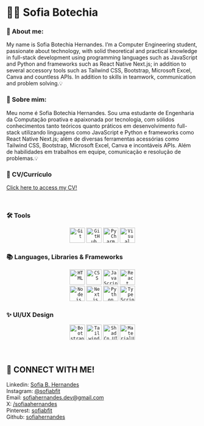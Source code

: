 # 👩‍💻 Sofia Botechia  

### 🌼 About me:  
  My name is Sofia Botechia Hernandes. I’m a Computer Engineering student, passionate about technology, with solid theoretical and practical knowledge in full-stack development using programming languages ​​such as JavaScript and Python and frameworks such as React Native Next.js; in addition to several accessory tools such as Tailwind CSS, Bootstrap, Microsoft Excel, Canva and countless APIs. In addition to skills in teamwork, communication and problem solving.💡

### 🌼 Sobre mim:  
  Meu nome é Sofia Botechia Hernandes. Sou uma estudante de Engenharia da Computação proativa e apaixonada por tecnologia, com sólidos conhecimentos tanto teóricos quanto práticos em desenvolvimento full-stack utilizando linguagens como JavaScript e Python e frameworks como React Native Next.js; além de diversas ferramentas acessórias como Tailwind CSS, Bootstrap, Microsoft Excel, Canva e incontáveis APIs. Além de habilidades em trabalhos em equipe, comunicação e resolução de problemas.💡
<br>

### 💼 CV/Currículo
[Click here to access my CV!](https://drive.google.com/file/d/1SZRQXZdA5oqXgs0gdcYrheIVh-zUjJvZ/view?usp=drivesdk)

<br>

### 🛠 Tools
<div align="center">
	<code><img width="40" src="https://raw.githubusercontent.com/marwin1991/profile-technology-icons/refs/heads/main/icons/git.png" alt="Git" title="Git"/></code>
  <code><img width="40" src="https://raw.githubusercontent.com/marwin1991/profile-technology-icons/refs/heads/main/icons/github.png" alt="GitHub" title="GitHub"/></code>
	<code><img width="40" src="https://raw.githubusercontent.com/marwin1991/profile-technology-icons/refs/heads/main/icons/pycharm.png" alt="PyCharm" title="PyCharm"/></code>
	<code><img width="40" src="https://raw.githubusercontent.com/marwin1991/profile-technology-icons/refs/heads/main/icons/visual_studio_code.png" alt="Visual Studio Code" title="Visual Studio Code"/></code>
</div>

### 📚 Languages, Libraries & Frameworks
<div align="center">
	<code><img width="40" src="https://raw.githubusercontent.com/marwin1991/profile-technology-icons/refs/heads/main/icons/html.png" alt="HTML" title="HTML"/></code>
	<code><img width="40" src="https://raw.githubusercontent.com/marwin1991/profile-technology-icons/refs/heads/main/icons/css.png" alt="CSS" title="CSS"/></code>
	<code><img width="40" src="https://raw.githubusercontent.com/marwin1991/profile-technology-icons/refs/heads/main/icons/javascript.png" alt="JavaScript" title="JavaScript"/></code>
	<code><img width="40" src="https://raw.githubusercontent.com/marwin1991/profile-technology-icons/refs/heads/main/icons/react.png" alt="React" title="React"/></code>
  <br>
	<code><img width="40" src="https://raw.githubusercontent.com/marwin1991/profile-technology-icons/refs/heads/main/icons/node_js.png" alt="Node.js" title="Node.js"/></code>
	<code><img width="40" src="https://raw.githubusercontent.com/marwin1991/profile-technology-icons/refs/heads/main/icons/next_js.png" alt="Next.js" title="Next.js"/></code>
	<code><img width="40" src="https://raw.githubusercontent.com/marwin1991/profile-technology-icons/refs/heads/main/icons/python.png" alt="Python" title="Python"/></code>
  <code><img width="40" src="https://raw.githubusercontent.com/marwin1991/profile-technology-icons/refs/heads/main/icons/typescript.png" alt="TypeScript" title="TypeScript"/></code>
</div>

### ✨️ UI/UX Design
<div align="center">
	<code><img width="40" src="https://raw.githubusercontent.com/marwin1991/profile-technology-icons/refs/heads/main/icons/bootstrap.png" alt="Bootstrap" title="Bootstrap"/></code>
	<code><img width="40" src="https://raw.githubusercontent.com/marwin1991/profile-technology-icons/refs/heads/main/icons/tailwind_css.png" alt="Tailwind CSS" title="Tailwind CSS"/></code>
	<code><img width="40" src="https://raw.githubusercontent.com/marwin1991/profile-technology-icons/refs/heads/main/icons/shadcn_ui.png" alt="ShadCn UI" title="ShadCn UI"/></code>
	<code><img width="40" src="https://raw.githubusercontent.com/marwin1991/profile-technology-icons/refs/heads/main/icons/material_ui.png" alt="MaterialUI" title="MaterialUI"/></code>
</div>

<br>
<br>

## 📩 CONNECT WITH ME!
Linkedin: [Sofia B. Hernandes](https://www.linkedin.com/in/sofia-botechia-hernandes-4a5379349?utm_source=share&utm_campaign=share_via&utm_content=profile&utm_medium=android_app)  
Instagram: [@sofiabfit](https://www.instagram.com/sofiabfit/)  
Email: [sofiahernandes.dev@gmail.com](mailto:sofiahernandes.dev@gmail.com)  
X: [/sofiaahernandes](https://x.com/sofiaahernandes)  
Pinterest: [sofiabfit](https://pin.it/5gRW2R2bW)  
Github: [sofiahernandes](https://github.com/sofiahernandes)
